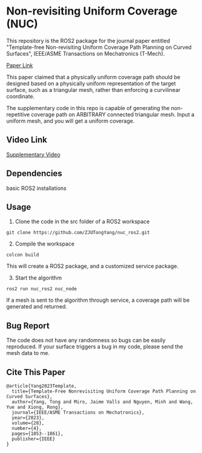 # Non-revisiting Uniform Coverage (NUC)

This repository is the ROS2 package for the journal paper entitled "Template-free Non-revisiting Uniform Coverage Path Planning on Curved Surfaces", IEEE/ASME Transactions on Mechatronics (T-Mech). 

[Paper Link](https://www.researchgate.net/publication/371391703)

This paper claimed that a physically uniform coverage path should be designed based on a physically uniform representation of the target surface, such as a triangular mesh, rather than enforcing a curvilinear coordinate. 

The supplementary code in this repo is capable of generating the non-repetitive coverage path on ARBITRARY connected triangular mesh. Input a uniform mesh, and you will get a uniform coverage. 

## Video Link

[Supplementary Video](https://drive.google.com/file/d/1sYnp-nKgyRzVhqUaI8ly20HRpIq9SC3B/view?usp=sharing)

## Dependencies

basic ROS2 installations

## Usage

1. Clone the code in the src folder of a ROS2 workspace
```
git clone https://github.com/ZJUTongYang/nuc_ros2.git
```

2. Compile the workspace
```
colcon build
```

This will create a ROS2 package, and a customized service package. 

3. Start the algorithm
```
ros2 run nuc_ros2 nuc_node
```
If a mesh is sent to the algorithm through service, a coverage path will be generated and returned. 

## Bug Report

The code does not have any randomness so bugs can be easily reproduced. If your surface triggers a bug in my code, please send the mesh data to me. 

## Cite This Paper
```
@article{Yang2023Template,
  title={Template-Free Nonrevisiting Uniform Coverage Path Planning on Curved Surfaces},
  author={Yang, Tong and Miro, Jaime Valls and Nguyen, Minh and Wang, Yue and Xiong, Rong},
  journal={IEEE/ASME Transactions on Mechatronics},
  year={2023},
  volume={28},
  number={4},
  pages={1853--1861},
  publisher={IEEE}
}
```


